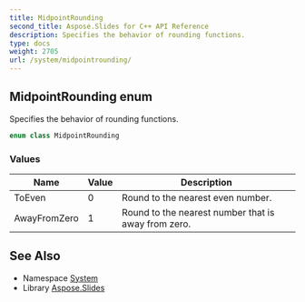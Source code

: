 ```yaml
---
title: MidpointRounding
second_title: Aspose.Slides for C++ API Reference
description: Specifies the behavior of rounding functions.
type: docs
weight: 2705
url: /system/midpointrounding/
---
```

## MidpointRounding enum


Specifies the behavior of rounding functions.

```cpp
enum class MidpointRounding
```

### Values

| Name | Value | Description |
| --- | --- | --- |
| ToEven | 0 | Round to the nearest even number. |
| AwayFromZero | 1 | Round to the nearest number that is away from zero. |

## See Also

* Namespace [System](../)
* Library [Aspose.Slides](../../)